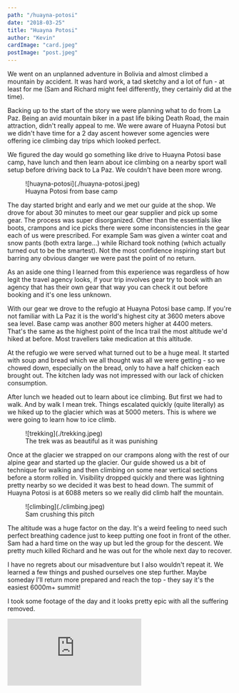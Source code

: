 ```yaml
---
path: "/huayna-potosi"
date: "2018-03-25"
title: "Huayna Potosi"
author: "Kevin"
cardImage: "card.jpeg"
postImage: "post.jpeg"
---
```


We went on an unplanned adventure in Bolivia and almost climbed a mountain by accident. It was hard work, a tad sketchy and a lot of fun - at least for me (Sam and Richard might feel differently, they certainly did at the time).

Backing up to the start of the story we were planning what to do from La Paz. Being an avid mountain biker in a past life biking Death Road, the main attraction, didn't really appeal to me. We were aware of Huayna Potosi but we didn't have time for a 2 day ascent however some agencies were offering ice climbing day trips which looked perfect.

We figured the day would go something like drive to Huayna Potosi base camp, have lunch and then learn about ice climbing on a nearby sport wall setup before driving back to La Paz. We couldn't have been more wrong.

<figure>
  ![huayna-potosi](./huayna-potosi.jpeg)
  <figcaption>Huayna Potosi from base camp</figcaption>
</figure>

The day started bright and early and we met our guide at the shop. We drove for about 30 minutes to meet our gear supplier and pick up some gear. The process was super disorganized. Other than the essentials like boots, crampons and ice picks there were some inconsistencies in the gear each of us were prescribed. For example Sam was given a winter coat and snow pants (both extra large...) while Richard took nothing (which actually turned out to be the smartest). Not the most confidence inspiring start but barring any obvious danger we were past the point of no return.

As an aside one thing I learned from this experience was regardless of how legit the travel agency looks, if your trip involves gear try to book with an agency that has their own gear that way you can check it out before booking and it's one less unknown.

With our gear we drove to the refugio at Huayna Potosi base camp. If you're not familiar with La Paz it is the world's highest city at 3600 meters above sea level. Base camp was another 800 meters higher at 4400 meters. That's the same as the highest point of the Inca trail the most altitude we'd hiked at before. Most travellers take medication at this altitude.

At the refugio we were served what turned out to be a huge meal. It started with soup and bread which we all thought was all we were getting - so we chowed down, especially on the bread, only to have a half chicken each brought out. The kitchen lady was not impressed with our lack of chicken consumption.

After lunch we headed out to learn about ice climbing. But first we had to walk. And by walk I mean trek. Things escalated quickly (quite literally) as we hiked up to the glacier which was at 5000 meters. This is where we were going to learn how to ice climb.

<figure>
  ![trekking](./trekking.jpeg)
  <figcaption>The trek was as beautiful as it was punishing</figcaption>
</figure>

Once at the glacier we strapped on our crampons along with the rest of our alpine gear and started up the glacier. Our guide showed us a bit of technique for walking and then climbing on some near vertical sections before a storm rolled in. Visibility dropped quickly and there was lightning pretty nearby so we decided it was best to head down. The summit of Huayna Potosi is at 6088 meters so we really did climb half the mountain.

<figure>
  ![climbing](./climbing.jpeg)
  <figcaption>Sam crushing this pitch</figcaption>
</figure>

The altitude was a huge factor on the day. It's a weird feeling to need such perfect breathing cadence just to keep putting one foot in front of the other. Sam had a hard time on the way up but led the group for the descent. We pretty much killed Richard and he was out for the whole next day to recover.

I have no regrets about our misadventure but I also wouldn't repeat it. We learned a few things and pushed ourselves one step further. Maybe someday I'll return more prepared and reach the top - they say it's the easiest 6000m+ summit!

I took some footage of the day and it looks pretty epic with all the suffering removed.

<div className="video-responsive">
  <iframe frameborder="0"
          gesture="media"
          allow="encrypted-media"
          allowfullscreen
          src="https://www.youtube.com/embed/RVMfOuFcw-U?rel=0&amp;showinfo=0">
  </iframe>
</div>
